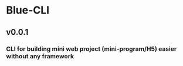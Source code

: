 # Blue-CLI

## v0.0.1
### CLI for building mini web project (mini-program/H5) easier without any framework

